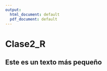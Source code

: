 ```yaml
---
output:
  html_document: default
  pdf_document: default
---
```

# Clase2_R

## Este es un texto más pequeño

